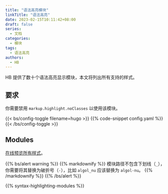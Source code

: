 ```yaml
---
title: "语法高亮模块"
linkTitle: "语法高亮"
date: 2023-02-15T10:11:42+08:00
draft: false
series:
  - 文档
categories:
  - 模块
tags:
  - 语法高亮
authors:
  - HB
---
```


HB 提供了数十个语法高亮显示模块，本文将列出所有支持的样式。

<!--more-->

## 要求

你需要禁用 `markup.highlight.noClasses` 以使用该模块。

{{< bs/config-toggle filename=hugo >}}
{{% code-snippet config.yaml %}}
{{< /bs/config-toggle >}}

## Modules

[在线预览所有样式](https://xyproto.github.io/splash/docs/all.html)。

{{% bs/alert warning %}}
{{% markdownify %}}
模块路径不包含下划线（`_`），你需要将其替换为破折号（`-`），比如 `algol_nu` 应该替换为 `algol-nu`。
{{% /markdownify %}}
{{% /bs/alert %}}

{{% syntax-highlighting-modules %}}

